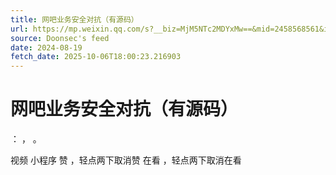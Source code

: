 ```yaml
---
title: 网吧业务安全对抗（有源码）
url: https://mp.weixin.qq.com/s?__biz=MjM5NTc2MDYxMw==&mid=2458568561&idx=2&sn=c080ace24da89b4bec4d66a9364ee9d8
source: Doonsec's feed
date: 2024-08-19
fetch_date: 2025-10-06T18:00:23.216903
---
```


# 网吧业务安全对抗（有源码）

：
，
。

视频
小程序
赞
，轻点两下取消赞
在看
，轻点两下取消在看